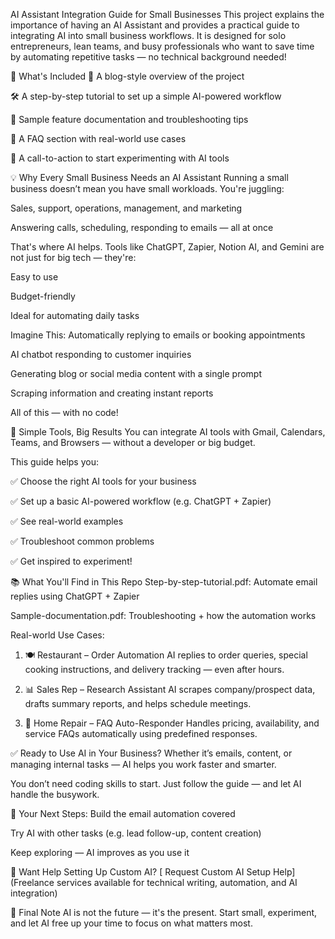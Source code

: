 AI Assistant Integration Guide for Small Businesses
This project explains the importance of having an AI Assistant and provides a practical guide to integrating AI into small business workflows.
It is designed for solo entrepreneurs, lean teams, and busy professionals who want to save time by automating repetitive tasks — no technical background needed!

🚀 What's Included
📄 A blog-style overview of the project

🛠 A step-by-step tutorial to set up a simple AI-powered workflow

📘 Sample feature documentation and troubleshooting tips

💬 A FAQ section with real-world use cases

🔔 A call-to-action to start experimenting with AI tools

💡 Why Every Small Business Needs an AI Assistant
Running a small business doesn’t mean you have small workloads. You're juggling:

Sales, support, operations, management, and marketing

Answering calls, scheduling, responding to emails — all at once

That's where AI helps.
Tools like ChatGPT, Zapier, Notion AI, and Gemini are not just for big tech — they're:

Easy to use

Budget-friendly

Ideal for automating daily tasks

Imagine This:
Automatically replying to emails or booking appointments

AI chatbot responding to customer inquiries

Generating blog or social media content with a single prompt

Scraping information and creating instant reports

All of this — with no code!

🔧 Simple Tools, Big Results
You can integrate AI tools with Gmail, Calendars, Teams, and Browsers — without a developer or big budget.

This guide helps you:

✅ Choose the right AI tools for your business

✅ Set up a basic AI-powered workflow (e.g. ChatGPT + Zapier)

✅ See real-world examples

✅ Troubleshoot common problems

✅ Get inspired to experiment!

📚 What You'll Find in This Repo
Step-by-step-tutorial.pdf: Automate email replies using ChatGPT + Zapier

Sample-documentation.pdf: Troubleshooting + how the automation works

Real-world Use Cases:

1. 🍽 Restaurant – Order Automation
AI replies to order queries, special cooking instructions, and delivery tracking — even after hours.

2. 📊 Sales Rep – Research Assistant
AI scrapes company/prospect data, drafts summary reports, and helps schedule meetings.

3. 🔧 Home Repair – FAQ Auto-Responder
Handles pricing, availability, and service FAQs automatically using predefined responses.

✅ Ready to Use AI in Your Business?
Whether it’s emails, content, or managing internal tasks — AI helps you work faster and smarter.

You don’t need coding skills to start.
Just follow the guide — and let AI handle the busywork.

📌 Your Next Steps:
Build the email automation covered

Try AI with other tasks (e.g. lead follow-up, content creation)

Keep exploring — AI improves as you use it

💼 Want Help Setting Up Custom AI?
[ Request Custom AI Setup Help] (Freelance services available for technical writing, automation, and AI integration)

🧠 Final Note
AI is not the future — it's the present.
Start small, experiment, and let AI free up your time to focus on what matters most.
